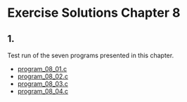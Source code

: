# Exercise Solutions Chapter 8 #
## 1. ##
Test run of the seven programs presented in this chapter.  
 - [program_08_01.c](Exercise_01/Program_08_01/program_08_01.c)  
 - [program_08_02.c](Exercise_01/Program_08_02/program_08_02.c)  
 - [program_08_03.c](Exercise_01/Program_08_03/program_08_03.c)  
 - [program_08_04.c](Exercise_01/Program_08_04/program_08_04.c)  

